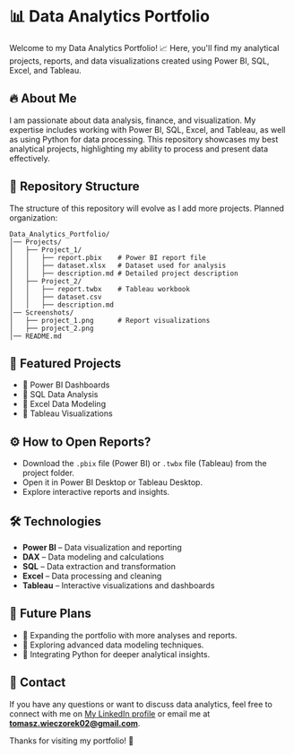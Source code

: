# 📊 Data Analytics Portfolio

Welcome to my Data Analytics Portfolio! 📈 Here, you'll find my analytical projects, reports, and data visualizations created using Power BI, SQL, Excel, and Tableau.

## 🔥 About Me
I am passionate about data analysis, finance, and visualization. My expertise includes working with Power BI, SQL, Excel, and Tableau, as well as using Python for data processing. This repository showcases my best analytical projects, highlighting my ability to process and present data effectively.

## 📂 Repository Structure
The structure of this repository will evolve as I add more projects. Planned organization:

```
Data_Analytics_Portfolio/
│── Projects/
│   ├── Project_1/
│   │   ├── report.pbix    # Power BI report file
│   │   ├── dataset.xlsx   # Dataset used for analysis
│   │   ├── description.md # Detailed project description
│   ├── Project_2/
│   │   ├── report.twbx    # Tableau workbook
│   │   ├── dataset.csv    
│   │   ├── description.md 
│── Screenshots/
│   ├── project_1.png      # Report visualizations
│   ├── project_2.png
│── README.md
```

## 📌 Featured Projects
- 🔹 Power BI Dashboards  
- 🔹 SQL Data Analysis  
- 🔹 Excel Data Modeling  
- 🔹 Tableau Visualizations  

## ⚙️ How to Open Reports?
- Download the `.pbix` file (Power BI) or `.twbx` file (Tableau) from the project folder.  
- Open it in Power BI Desktop or Tableau Desktop.  
- Explore interactive reports and insights.  

## 🛠 Technologies
- **Power BI** – Data visualization and reporting  
- **DAX** – Data modeling and calculations  
- **SQL** – Data extraction and transformation  
- **Excel** – Data processing and cleaning  
- **Tableau** – Interactive visualizations and dashboards  

## 🚀 Future Plans
- 🔹 Expanding the portfolio with more analyses and reports.  
- 🔹 Exploring advanced data modeling techniques.  
- 🔹 Integrating Python for deeper analytical insights.  

## 📩 Contact
If you have any questions or want to discuss data analytics, feel free to connect with me on [My LinkedIn profile](https://www.linkedin.com/in/tomasz-wieczorek1) or email me at **tomasz.wieczorek02@gmail.com**.

Thanks for visiting my portfolio! 🚀

